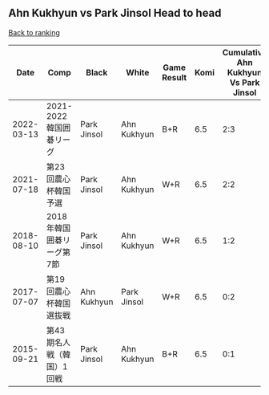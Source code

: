 ## Ahn Kukhyun vs Park Jinsol Head to head

[Back to ranking](../../index.md)




| **Date** | **Comp** | **Black** | **White** | **Game Result** | **Komi** | **Cumulative Ahn Kukhyun Vs Park Jinsol** | **Ahn Kukhyun Streak** | **Park Jinsol Streak** | 
| --- | --- | --- | --- | --- | --- | --- | --- | --- |
| 2022-03-13 | 2021-2022韓国囲碁リーグ | Park Jinsol | Ahn Kukhyun | B+R | 6.5 | 2:3 | 0 | 1 | 
| 2021-07-18 | 第23回農心杯韓国予選 | Park Jinsol | Ahn Kukhyun | W+R | 6.5 | 2:2 | 2 | 0 | 
| 2018-08-10 | 2018年韓国囲碁リーグ第7節 | Park Jinsol | Ahn Kukhyun | W+R | 6.5 | 1:2 | 1 | 0 | 
| 2017-07-07 | 第19回農心杯韓国選抜戦 | Ahn Kukhyun | Park Jinsol | W+R | 6.5 | 0:2 | 0 | 2 | 
| 2015-09-21 | 第43期名人戦（韓国）1回戦 | Park Jinsol | Ahn Kukhyun | B+R | 6.5 | 0:1 | 0 | 1 |




